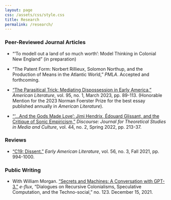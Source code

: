 ```yaml
---
layout: page
css: /assets/css/style.css
title: Research
permalink: /research/
---
```

  
### Peer-Reviewed Journal Articles

- “‘To modell out a land of so much worth’: Model Thinking in Colonial New England” (in preparation)

- “The Patent Form: Norbert Rillieux, Solomon Northup, and the Production of Means in the Atlantic World,” *PMLA*. Accepted and forthcoming. 

- [“The Parasitical Trick: Mediating Dispossession in Early America,”](https://read.dukeupress.edu/american-literature/article/95/1/89/330837/The-Parasitical-Trick-Mediating-Dispossession-in) *American Literature*, vol. 95, no. 1, March 2023, pp. 89-113. (Honorable Mention for the 2023 Norman Foerster Prize for the best essay published annually in *American Literature*).

- [“‘…And the Gods Made Love’: Jimi Hendrix, Édouard Glissant, and the Critique of Sonic Empiricism,”](https://muse.jhu.edu/pub/27/article/875158) *Discourse: Journal for Theoretical Studies in Media and Culture*, vol. 44, no. 2, Spring 2022, pp. 213-37. 

### Reviews

- [“C19: Dissent.”](https://muse.jhu.edu/pub/12/article/830086/pdf) *Early American Literature*, vol. 56, no. 3, Fall 2021, pp. 994-1000.	

### Public Writing

- With William Morgan. [“Secrets and Machines: A Conversation with GPT-3.”](https://www.e-flux.com/journal/123/437472/secrets-and-machines-a-conversation-with-gpt-3/) *e-flux*, “Dialogues on Recursive Colonialisms, Speculative Computation, and the Techno-social,” no. 123. December 15, 2021.
